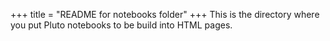 +++
title = "README for notebooks folder"
+++
This is the directory where you put Pluto notebooks to be build into HTML pages.
